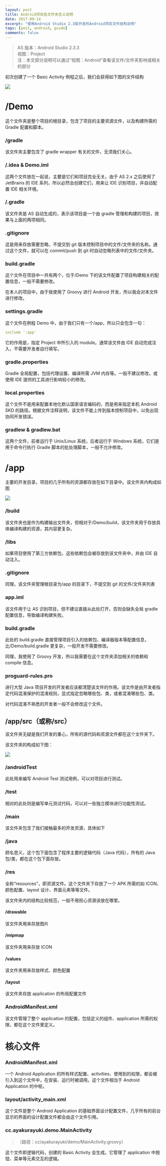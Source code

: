 ```yaml
---
layout: post
title: Android项目各文件夹含义说明
date: 2017-09-14
excerpt: "使用Android Studio 2.3版开发的Android项目文件结构说明"
tags: [post, android, guide]
comments: false
---
```


> AS 版本：Android Studio 2.3.3 <br/>
> 视图：Project <br/>
> 注：本文部分说明可以通过“视图：Android”查看该文件/文件夹影响或相关的部分

初次创建了一个 Basic Activity 例程之后，我们会获得如下图的文件结构

![](/assets/img/postPictures/2017-09-14-ASProjectFolders/1.png)

# /Demo

这个文件夹是整个项目的根目录，包含了项目的主要资源文件，以及构建所需的 Gradle 配置和脚本。

### /gradle

该文件夹主要包含了 gradle wrapper 有关的文件，无须我们关心。

### /.idea & Demo.iml

这两个文件放在一起说，主要是它们和项目完全无关。由于 AS 2.x 之后使用了 JetBrains 的 IDE 系列，所以必然会创建它们，用来让 IDE 识别项目，并自动配置 IDE 相关环境。

### /.gradle

该文件夹是 AS 自动生成的，表示该项目是一个由 gradle 管理和构建的项目，效果与上面的两项相同。

### .gitignore

这是用来存放需要忽略，不提交到 git 版本控制项目中的文件/文件夹的名称。通过这个文件，就可以在 commit/push 到 git 时自动忽略列表中的文件/文件夹。

### build.gradle

这个文件在项目中一共有两个，位于/Demo 下的该文件配置了项目构建相关的配置信息，一般不需要修改。

在本人的项目中，由于我使用了 Groovy 进行 Android 开发，所以我会对本文件进行修改。

### settings.gradle

这个文件在例程 Demo 中，由于我们只有一个/app，所以只会包含一句：

```yaml
include ':app'
```

它的作用是，指定 Project 中所引入的 module。通常该文件由 IDE 自动完成注入，不需要开发者自行填写。

### gradle.properties

Gradle 全局配置，包括代理设置、编译所需 JVM 内存等。一般不建议修改，或使用 IDE 提供的工具进行影响较小的修改。

### local.properties

这个文件不是用来配置本地化默认国家语言编码的，而是用来指定本机 Android SKD 的路径。根据文件注释说明，该文件不能上传到版本控制项目中，以免出现协同开发错误。

### gradlew & gradlew.bat

这两个文件，前者运行于 Unix/Linux 系统，后者运行于 Windows 系统，它们是用于命令行执行 Gradle 脚本的批处理脚本，一般不允许修改。

# /app

主要的开发目录，项目的几乎所有的资源都存放在如下目录中。该文件夹内构成如图

![](/assets/img/postPictures/2017-09-14-ASProjectFolders/2.png)

### /build

该文件夹也是作为构建输出文件夹，但相对于/Demo/build，该文件夹用于存放具体编译构建的资源，其内容更复杂。

### /libs

如果项目使用了第三方依赖包，这些依赖包会被存放到该文件夹中，并由 IDE 自动注入。

### .gitignore

同理，该文件夹管理根目录为/app 的目录下，不提交到 git 的文件/文件夹列表

### app.iml

该文件用于让 AS 识别项目，但不建议直接从此处打开，否则会缺失全局 gradle 配置信息，导致编译构建失败。

### build.gradle

此处的 build.gradle 直接管理项目引入的依赖包、编译器版本等配置信息，比/Demo/build.gradle 更复杂，一般开发不需要修改。

同理，我使用了 Groovy 开发，所以我需要在这个文件夹添加相关的依赖和 compile 信息。

### proguard-rules.pro

进行大型 Java 项目开发的开发者应该都清楚该文件的作用。该文件是由开发者指定代码混淆保护的混淆规则，显式指定忽略哪些包、类，或者混淆哪些包、类。

对代码混淆不熟悉的开发者一般不会修改这个文件。

## /app/src（或称/src）

该文件夹无疑是我们开发的重心，所有的源代码和资源文件都在这个文件夹下。

该文件夹的构成如下图：

![](/assets/img/postPictures/2017-09-14-ASProjectFolders/3.png)

### /androidTest

此处用来编写 Android Test 测试用例，可以对项目进行测试。

### /test

相对的此处则是编写单元测试代码，可以对一些独立模块进行功能性测试。

### /main

该文件夹包含了我们接触最多的开发资源，具体如下

### /java

顾名思义，这个包下面包含了程序主要的逻辑代码（Java 代码），所有的 Java 包/类，都在这个包下面存放。

### /res

全称“resources”，即资源文件。这个文件夹下存放了一个 APK 所需的如 ICON、颜色配置、layout 设计、界面元素等等文件。

该文件夹内的结构比较规范，一般不用担心资源该放在哪里。

#### /drawable

该文件夹用来存放图片

#### /mipmap

该文件夹用来存放 ICON

#### /values

该文件夹用来存放样式、颜色配置

#### /layout

该文件夹存放 application 的布局配置文件

### AndroidManifest.xml

该文件管理了整个 application 的配置，包括定义的组件、application 所需的权限，都在这个文件里定义。

# 核心文件

### AndroidManifest.xml

一个 Android Application 的所有样式配置、activities、使用到的权限，都会被引入到这个文件中，在安装、运行时被调用。这个文件相当于 Android Application 的中枢。

### layout/activity_main.xml

这个文件是整个 Android Application 的基础界面设计配置文件，几乎所有的前台显示的界面的设计配置文件都会由这个文件引用。

### cc.ayakurayuki.demo.MainActivity

> （路径：cc/ayakurayuki/demo/MainActivity.groovy）

这个文件即逻辑代码，创建的 Basic Activity 会生成。它管理了 application 中按钮、菜单等元素交互的逻辑。
